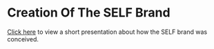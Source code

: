 # Creation Of The SELF Brand


 <a href="https://www.canva.com/design/DAGIta16-3s/0zxwVFQ7MbwMWb9-p3oJIQ/view?utm_content=DAGIta16-3s&utm_campaign=designshare&utm_medium=link&utm_source=editor" target="_blank">Click here</a> to view a short presentation about how the SELF brand was conceived.
